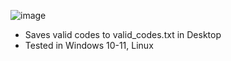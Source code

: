 ![image](https://github.com/Bt08s/Discord-Nitro-Generator/assets/68190921/e086a849-35e5-4200-8c1d-3c35c8e266c6)

* Saves valid codes to valid_codes.txt in Desktop
* Tested in Windows 10-11, Linux
